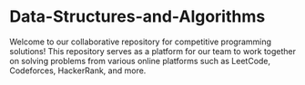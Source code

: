 # Data-Structures-and-Algorithms
Welcome to our collaborative repository for competitive programming solutions! This repository serves as a platform for our team to work together on solving problems from various online platforms such as LeetCode, Codeforces, HackerRank, and more. 
